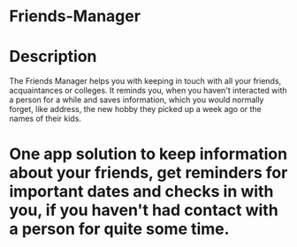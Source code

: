 # Friends-Manager

# Description 
The Friends Manager helps you with keeping in touch with all your friends, acquaintances or colleges.
It reminds you, when you haven't interacted with a person for a while and saves information, which you would normally forget, like address, the new hobby they picked up a week ago or the names of their kids.

# One app solution to keep information about your friends, get reminders for important dates and checks in with you, if you haven't had contact with a person for quite some time.
